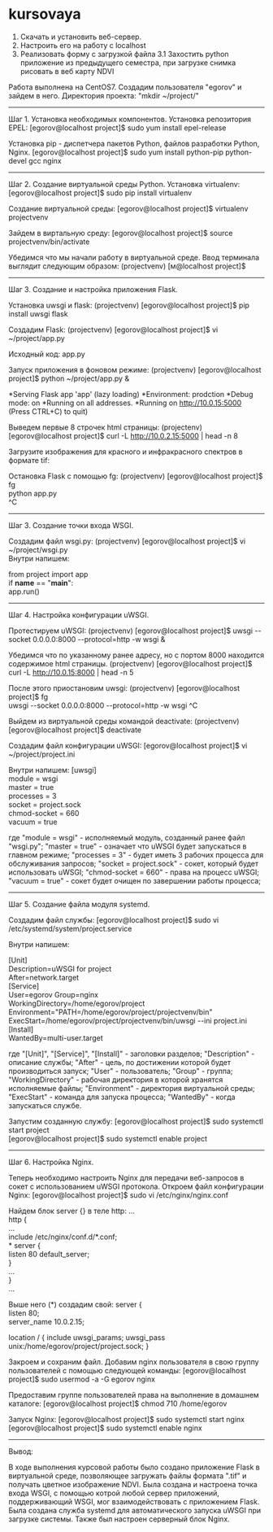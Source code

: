 # kursovaya

1. Скачать и установить веб-сервер.
2. Настроить его на работу с localhost
3. Реализовать форму с загрузкой файла
3.1 Захостить python приложение из предыдущего семестра, при загрузке снимка рисовать в веб карту NDVI

Работа выполнена на CentOS7.
Создадим пользователя "egorov" и зайдем в него.
Директория проекта: "mkdir ~/project/"

----------
Шаг 1. Установка необходимых компонентов.
Установка репозитория EPEL:
[egorov@localhost project]$ sudo yum install epel-release

Установка pip - диспетчера пакетов Python, файлов разработки Python, Nginx.
[egorov@localhost project]$ sudo yum install python-pip python-devel gcc nginx  

----------
Шаг 2. Создание виртуальной среды Python.
Установка virtualenv:
[egorov@localhost project]$ sudo pip install virtualenv  

Создание виртуальной среды:
[egorov@localhost project]$ virtualenv projectvenv  

Зайдем в виртальную среду:
[egorov@localhost project]$ source projectvenv/bin/activate  

Убедимся что мы начали работу в виртуальной среде. Ввод терминала выглядит следующим образом:
(projectvenv) [м@localhost project]$  

----------
Шаг 3. Создание и настройка приложения Flask.

Установка uwsgi и flask:
(projectvenv) [egorov@localhost project]$ pip install uwsgi flask  

Создадим Flask:
(projectvenv) [egorov@localhost project]$ vi ~/project/app.py  

Исходный код: app.py

Запуск приложения в фоновом режиме:
(projectvenv) [egorov@localhost project]$ python ~/project/app.py &  

*Serving Flask app 'app' (lazy loading)
*Environment: prodction
*Debug mode: on
*Running on all addresses.
*Running on http://10.0.15:5000 (Press CTRL+C) to quit)


Выведем первые 8 строчек html страницы:
(projectenv) [egorov@localhost project]$ curl -L http://10.0.2.15:5000 | head -n 8  

<!DOCTYPE html>
<html lang="ru">
<head>
<meta charset="UTF-8">
<title>Image processing</title>
</head>
<body>
<p class="fadein1">Загрузите изображения для красного и инфракрасного спектров в формате tif:


Остановка Flask с помощью fg:
(projectvenv) [egorov@localhost project]$ fg  
python app.py  
^C  

----------
Шаг 3. Создание точки входа WSGI.

Создадим файл wsgi.py:
(projectvenv) [egorov@localhost project]$ vi ~/project/wsgi.py  
Внутри напишем:

from project import app  
if __name__ == "__main__":  
  app.run()  

----------
Шаг 4. Настройка конфигурации uWSGI.

Протестируем uWSGI:
(projectvenv) [egorov@localhost project]$ uwsgi --socket 0.0.0.0:8000 --protocol=http -w wsgi &  

Убедимся что по указанному ранее адресу, но с портом 8000 находится содержимое html страницы.
(projectvenv) [egorov@localhost project]$ curl -L http://10.0.15:8000 | head -n 5  

<!DOCTYPE html>
<html lang="ru">
<head>
<meta charset="UTF-8">
<title>Image processing</title>

После этого приостановим uwsgi:
(projectvenv) [egorov@localhost project]$ fg  
uwsgi --socket 0.0.0.0:8000 --protocol=http -w wsgi
^C  

Выйдем из виртуальной среды командой deactivate:
(projectvenv) [egorov@localhost project]$ deactivate  

Создадим файл конфигурации uWSGI:
[egorov@localhost project]$ vi ~/project/project.ini  

Внутри напишем:
[uwsgi]  
module = wsgi  
master = true  
processes = 3  
socket = project.sock  
chmod-socket = 660  
vacuum = true  

где "module = wsgi" - исполняемый модуль, созданный ранее файл "wsgi.py";
"master = true" - означает что uWSGI будет запускаться в главном режиме;
"processes = 3" - будет иметь 3 рабочих процесса для обслуживания запросов;
"socket = project.sock" - сокет, который будет использовать uWSGI;
"chmod-socket = 660" - права на процесс uWSGI;
"vacuum = true" - сокет будет очищен по завершении работы процесса;

----------
Шаг 5. Создание файла модуля systemd.

Создадим файл службы:
[egorov@localhost project]$ sudo vi /etc/systemd/system/project.service  

Внутри напишем:

[Unit]  
Description=uWSGI for project  
After=network.target  
[Service]  
User=egorov 
Group=nginx  
WorkingDirectory=/home/egorov/project  
Environment="PATH=/home/egorov/project/projectvenv/bin"  
ExecStart=/home/egorov/project/projectvenv/bin/uwsgi --ini project.ini  
[Install]  
WantedBy=multi-user.target  

где "[Unit]", "[Service]", "[Install]" - заголовки разделов;
"Description" - описание службы;
"After" - цель, по достижении которой будет производиться запуск;
"User" - пользователь;
"Group" - группа;
"WorkingDirectory" - рабочая директория в которой хранятся исполняемые файлы;
"Environment" - директория виртуальной среды;
"ExecStart" - команда для запуска процесса;
"WantedBy" - когда запускаться службе.

Запустим созданную службу:
[egorov@localhost project]$ sudo systemctl start project  
[egorov@localhost project]$ sudo systemctl enable project  

----------
Шаг 6. Настройка Nginx.

Теперь необходимо настроить Nginx для передачи веб-запросов в сокет с использованием uWSGI протокола.
Откроем файл конфигурации Nginx:
[egorov@localhost project]$ sudo vi /etc/nginx/nginx.conf  

Найдем блок server {} в теле http:
...  
  http {  
  ...  
    include /etc/nginx/conf.d/*.conf;  
    *
    server {  
        listen 80 default_server;  
        }  
  ...  
  }  
...  


Выше него (*) создадим свой:
server {  
  listen 80;  
  server_name 10.0.2.15;  
  
  location / {
    include uwsgi_params;
    uwsgi_pass unix:/home/egorov/project/project.sock;
}


Закроем и сохраним файл.
Добавим nginx пользователя в свою группу пользователей с помощью следующей команды:
[egorov@localhost project]$ sudo usermod -a -G egorov nginx  

Предоставим группе пользователей права на выполнение в домашнем каталоге:
[egorov@localhost project]$ chmod 710 /home/egorov  

Запуск Nginx:
[egorov@localhost project]$ sudo systemctl start nginx  
[egorov@localhost project]$ sudo systemctl enable nginx  

----------
Вывод:
  
В ходе выполнения курсовой работы было создано приложение Flask в виртуальной средe, 
позволяющее загружать файлы формата ".tif" и получать цветное изображение NDVI. Была создана и настроена точка входа WSGI,
c помощью котрой любой сервер приложений, поддерживающий WSGI, мог взаимодействовать с приложением Flask. 
Была создана служба systemd для автоматического запуска uWSGI при загрузке системы. Также был настроен серверный блок Nginx.
